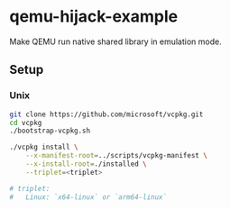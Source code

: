 # qemu-hijack-example

Make QEMU run native shared library in emulation mode.

## Setup

### Unix

```sh
git clone https://github.com/microsoft/vcpkg.git
cd vcpkg
./bootstrap-vcpkg.sh

./vcpkg install \
    --x-manifest-root=../scripts/vcpkg-manifest \
    --x-install-root=./installed \
    --triplet=<triplet>

# triplet:
#   Linux: `x64-linux` or `arm64-linux`
```